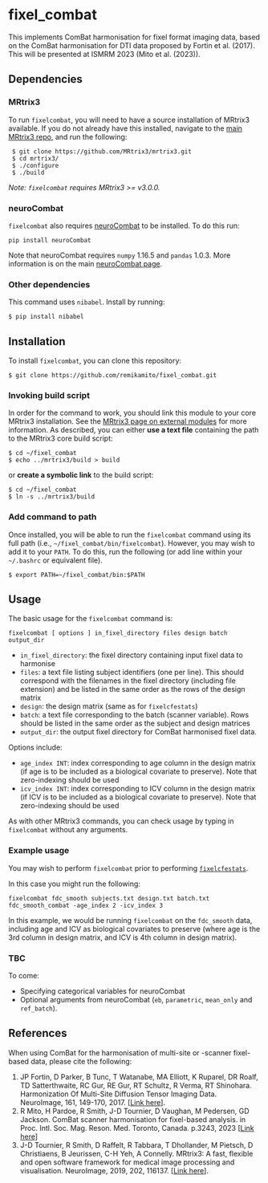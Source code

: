 # fixel_combat
This implements ComBat harmonisation for fixel format imaging data, based on the ComBat harmonisation for DTI data proposed by Fortin et al. (2017). This will be presented at ISMRM 2023 (Mito et al. (2023)). 

## Dependencies

### MRtrix3
To run `fixelcombat`, you will need to have a source installation of MRtrix3 available. If you do not already have this installed, navigate to the [main MRtrix3 repo](https://github.com/MRtrix3/mrtrix3), and run the following: 

```
 $ git clone https://github.com/MRtrix3/mrtrix3.git
 $ cd mrtrix3/
 $ ./configure
 $ ./build
```
*Note: `fixelcombat` requires MRtrix3 >= v3.0.0.*

### neuroCombat
`fixelcombat` also requires [neuroCombat](https://github.com/Jfortin1/neuroCombat/tree/ac82a067412078680973ddf72bd634d51deae735) to be installed. To do this run: 
```
pip install neuroCombat
```
Note that neuroCombat requires `numpy` 1.16.5 and `pandas` 1.0.3. More information is on the main [neuroCombat page](https://github.com/Jfortin1/neuroCombat.git). 

### Other dependencies
This command uses `nibabel`. Install by running:
```
$ pip install nibabel
```

## Installation

To install `fixelcombat`, you can clone this repository:
```
$ git clone https://github.com/remikamito/fixel_combat.git
```

### Invoking build script
In order for the command to work, you should link this module to your core MRtrix3 installation. See the [MRtrix3 page on external modules](https://mrtrix.readthedocs.io/en/latest/tips_and_tricks/external_modules.html) for more information. 
As described, you can either **use a text file** containing the path to the MRtrix3 core build script:
```
$ cd ~/fixel_combat
$ echo ../mrtrix3/build > build
```
or **create a symbolic link** to the build script:
```
$ cd ~/fixel_combat
$ ln -s ../mrtrix3/build
```

### Add command to path
Once installed, you will be able to run the `fixelcombat` command using its full path (i.e., `~/fixel_combat/bin/fixelcombat`). However, you may wish to add it to your `PATH`. To do this, run the following (or add line within your `~/.bashrc` or equivalent file). 
```
$ export PATH=~/fixel_combat/bin:$PATH
```

## Usage

The basic usage for the `fixelcombat` command is:
```
fixelcombat [ options ] in_fixel_directory files design batch output_dir
``` 
- `in_fixel_directory`: the fixel directory containing input fixel data to harmonise
- `files`: a text file listing subject identifiers (one per line). This should correspond with the filenames in the fixel directory (including file extension) and be listed in the same order as the rows of the design matrix
- `design`: the design matrix (same as for `fixelcfestats`)
- `batch`: a text file corresponding to the batch (scanner variable). Rows should be listed in the same order as the subject and design matrices
- `output_dir`: the output fixel directory for ComBat harmonised fixel data. 

Options include:
- `age_index INT`: index corresponding to age column in the design matrix (if age is to be included as a biological covariate to preserve). Note that zero-indexing should be used
- `icv_index INT`: index corresponding to ICV column in the design matrix (if ICV is to be included as a biological covariate to preserve). Note that zero-indexing should be used

As with other MRtrix3 commands, you can check usage by typing in `fixelcombat` without any arguments. 

### Example usage
You may wish to perform `fixelcombat` prior to performing [`fixelcfestats`](https://mrtrix.readthedocs.io/en/latest/reference/commands/fixelcfestats.html#fixelcfestats). 

In this case you might run the following:
```
fixelcombat fdc_smooth subjects.txt design.txt batch.txt fdc_smooth_combat -age_index 2 -icv_index 3
```
In this example, we would be running `fixelcombat` on the `fdc_smooth` data, including age and ICV as biological covariates to preserve (where age is the 3rd column in design matrix, and ICV is 4th column in design matrix).

### TBC

To come:
- Specifying categorical variables for neuroCombat
- Optional arguments from neuroCombat (`eb`, `parametric`, `mean_only` and `ref_batch`).

## References

When using ComBat for the harmonisation of multi-site or -scanner fixel-based data, please cite the following:

1. JP Fortin, D Parker, B Tunc, T Watanabe, MA Elliott, K Ruparel, DR Roalf, TD Satterthwaite, RC Gur, RE Gur, RT Schultz, R Verma, RT Shinohara. Harmonization Of Multi-Site Diffusion Tensor Imaging Data. NeuroImage, 161, 149-170, 2017. [[Link here](https://www.sciencedirect.com/science/article/abs/pii/S1053811917306948?via%3Dihub#!)].
2. R Mito, H Pardoe, R Smith, J-D Tournier, D Vaughan, M Pedersen, GD Jackson. ComBat scanner harmonisation for fixel-based analysis. in Proc. Intl. Soc. Mag. Reson. Med. Toronto, Canada. p.3243, 2023 [[Link here](https://submissions.mirasmart.com/ISMRM2023/Itinerary/ConferenceMatrixEventDetail.aspx?ses=D-24)]
3. J-D Tournier, R Smith, D Raffelt, R Tabbara, T Dhollander, M Pietsch, D Christiaens, B Jeurissen, C-H Yeh, A Connelly. MRtrix3: A fast, flexible and open software framework for medical image processing and visualisation. NeuroImage, 2019, 202, 116137. [[Link here](https://www.sciencedirect.com/science/article/abs/pii/S1053811919307281)].
